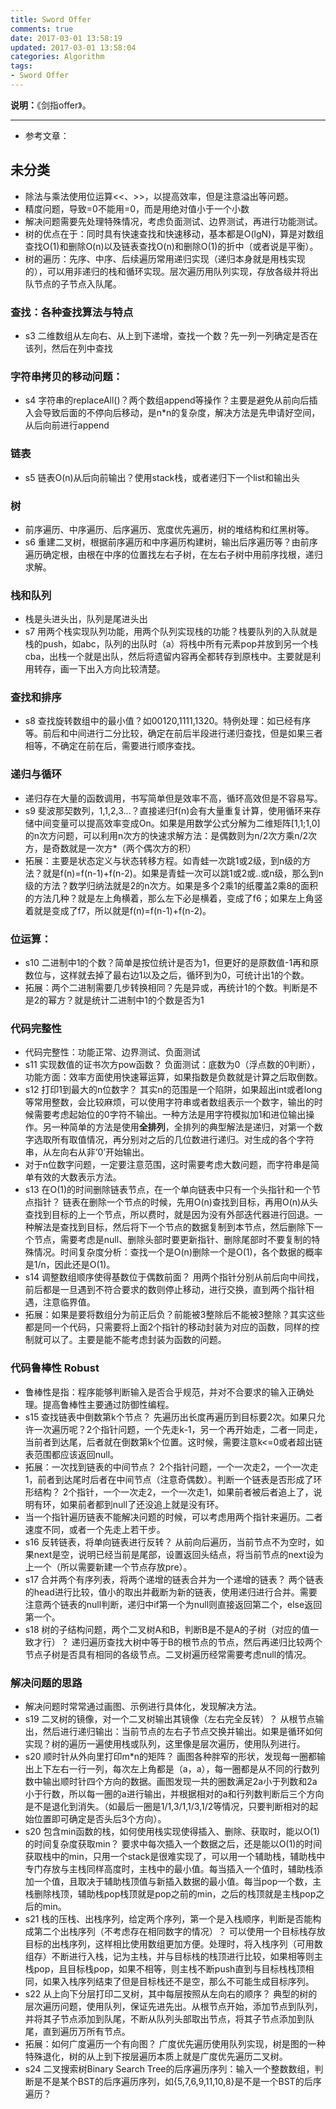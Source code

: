 ```yaml
---
title: Sword Offer
comments: true
date: 2017-03-01 13:58:19
updated: 2017-03-01 13:58:04
categories: Algorithm
tags:
- Sword Offer
---
```


**说明：**《剑指offer》。
<!-- more -->

---
* 参考文章：

##  未分类

* 除法与乘法使用位运算<<、>>，以提高效率，但是注意溢出等问题。
* 精度问题，导致=0不能用=0，而是用绝对值小于一个小数
* 解决问题需要先处理特殊情况，考虑负面测试、边界测试，再进行功能测试。
* 树的优点在于：同时具有快速查找和快速移动，基本都是O(lgN)，算是对数组查找O(1)和删除O(n)以及链表查找O(n)和删除O(1)的折中（或者说是平衡）。
* 树的遍历：先序、中序、后续遍历常用递归实现（递归本身就是用栈实现的），可以用非递归的栈和循环实现。层次遍历用队列实现，存放各级并将出队节点的子节点入队尾。

### 查找：各种查找算法与特点

* s3 二维数组从左向右、从上到下递增，查找一个数？先一列一列确定是否在该列，然后在列中查找

### 字符串拷贝的移动问题：

* s4 字符串的replaceAll()？两个数组append等操作？主要是避免从前向后插入会导致后面的不停向后移动，是n*n的复杂度，解决方法是先申请好空间，从后向前进行append

### 链表

* s5 链表O(n)从后向前输出？使用stack栈，或者递归下一个list和输出头

### 树

* 前序遍历、中序遍历、后序遍历、宽度优先遍历，树的堆结构和红黑树等。
* s6 重建二叉树，根据前序遍历和中序遍历构建树，输出后序遍历等？由前序遍历确定根，由根在中序的位置找左右子树，在左右子树中用前序找根，递归求解。


### 栈和队列

* 栈是头进头出，队列是尾进头出
* s7 用两个栈实现队列功能，用两个队列实现栈的功能？栈要队列的入队就是栈的push，如abc，队列的出队时（a）将栈中所有元素pop并放到另一个栈cba，出栈一个就是出队，然后将遗留内容再全都转存到原栈中。主要就是利用转存，画一下出入方向比较清楚。

### 查找和排序
* s8 查找旋转数组中的最小值？如00120,1111,1320。特例处理：如已经有序等。前后和中间进行二分比较，确定在前后半段进行递归查找，但是如果三者相等，不确定在前在后，需要进行顺序查找。

### 递归与循环

* 递归存在大量的函数调用，书写简单但是效率不高，循环高效但是不容易写。
* s9 斐波那契数列，1,1,2,3...？直接递归f(n)会有大量重复计算，使用循环来存储中间变量可以提高效率变成On。如果是用数学公式分解为二维矩阵[1,1;1,0]的n次方问题，可以利用n次方的快速求解方法：是偶数则为n/2次方乘n/2次方，是奇数就是一次方*（两个偶次方的积）
* 拓展：主要是状态定义与状态转移方程。如青蛙一次跳1或2级，到n级的方法？就是f(n)=f(n-1)+f(n-2)。如果是青蛙一次可以跳1或2或..或n级，那么到n级的方法？数学归纳法就是2的n次方。如果是多个2乘1的纸覆盖2乘8的面积的方法几种？就是左上角横着，那么左下必是横着，变成了f6；如果左上角竖着就是变成了f7，所以就是f(n)=f(n-1)+f(n-2)。

### 位运算：

* s10 二进制中1的个数？简单是按位统计是否为1，但更好的是原数值-1再和原数位与，这样就去掉了最右边1以及之后，循环到为0，可统计出1的个数。
* 拓展：两个二进制需要几步转换相同？先是异或，再统计1的个数。判断是不是2的幂方？就是统计二进制中1的个数是否为1

### 代码完整性

* 代码完整性：功能正常、边界测试、负面测试
* s11 实现数值的证书次方pow函数？ 负面测试：底数为0（浮点数的0判断），功能方面：效率方面使用快速幂运算，如果指数是负数就是计算之后取倒数。
* s12 打印1到最大的n位数字？ 其实n的范围是一个陷阱，如果超出int或者long等常用整数，会比较麻烦，可以使用字符串或者数组表示一个数字，输出的时候需要考虑起始位的0字符不输出。一种方法是用字符模拟加1和进位输出操作。另一种简单的方法是使用**全排列**，全排列的典型解法是递归，对第一个数字选取所有取值情况，再分别对之后的几位数进行递归。对生成的各个字符串，从左向右从非‘0’开始输出。
* 对于n位数字问题，一定要注意范围，这时需要考虑大数问题，而字符串是简单有效的大数表示方法。
* s13 在O(1)的时间删除链表节点，在一个单向链表中只有一个头指针和一个节点指针？ 链表在删除一个节点的时候，先用O(n)查找到目标，再用O(n)从头查找到目标的上一个节点，所以费时，就是因为没有外部迭代器进行回退。一种解法是查找到目标，然后将下一个节点的数据复制到本节点，然后删除下一个节点，需要考虑是null、删除头部时要更新指针、删除尾部时不要复制的特殊情况。时间复杂度分析：查找一个是O(n)删除一个是O(1)，各个数据的概率是1/n，因此还是O(1)。
* s14 调整数组顺序使得基数位于偶数前面？ 用两个指针分别从前后向中间找，前后都是一旦遇到不符合要求的数则停止移动，进行交换，直到两个指针相遇，注意临界值。
* 拓展：如果是要将数组分为前正后负？前能被3整除后不能被3整除？其实这些都是同一个代码，只需要将上面2个指针的移动封装为对应的函数，同样的控制就可以了。主要是能不能考虑封装为函数的问题。

### 代码鲁棒性 Robust

* 鲁棒性是指：程序能够判断输入是否合乎规范，并对不合要求的输入正确处理。提高鲁棒性主要通过防御性编程。
* s15 查找链表中倒数第k个节点？ 先遍历出长度再遍历到目标要2次。如果只允许一次遍历呢？2个指针问题，一个先走k-1，另一个再开始走，二者一同走，当前者到达尾，后者就在倒数第k个位置。这时候，需要注意k<=0或者超出链表范围都应该返回null。
* 拓展：一次找到链表的中间节点？ 2个指针问题，一个一次走2，一个一次走1，前者到达尾时后者在中间节点（注意奇偶数）。判断一个链表是否形成了环形结构？ 2个指针，一个一次走2，一个一次走1，如果前者被后者追上了，说明有环，如果前者都到null了还没追上就是没有环。
* 当一个指针遍历链表不能解决问题的时候，可以考虑用两个指针来遍历。二者速度不同，或者一个先走上若干步。
* s16 反转链表，将单向链表进行反转？ 从前向后遍历，当前节点不为空时，如果next是空，说明已经当前是尾部，设置返回头结点，将当前节点的next设为上一个（所以需要新建一个节点存放pre）。
* s17 合并两个有序列表，将两个递增的链表合并为一个递增的链表？ 两个链表的head进行比较，值小的取出并截断为新的链表，使用递归进行合并。需要注意两个链表的null判断，递归中if第一个为null则直接返回第二个，else返回第一个。
* s18 树的子结构问题，两个二叉树A和B，判断B是不是A的子树（对应的值一致才行）？ 递归遍历查找大树中等于B的根节点的节点，然后再递归比较两个节点子树是否具有相同的各级节点。二叉树遍历经常需要考虑null的情况。

### 解决问题的思路
* 解决问题时常常通过画图、示例进行具体化，发现解决方法。
* s19 二叉树的镜像，对一个二叉树输出其镜像（左右完全反转）？ 从根节点输出，然后进行递归输出：当前节点的左右子节点交换并输出。如果是循环如何实现？树的遍历一遍使用栈或队列，这里像是层次遍历，使用队列进行。
* s20 顺时针从外向里打印m*n的矩阵？ 画图各种胖窄的形状，发现每一圈都输出上下左右一行一列，每次左上角都是（a，a），每一圈都是从不同的行数列数中输出顺时针四个方向的数据。画图发现一共的圈数满足2a小于列数和2a小于行数，所以每一圈的a进行输出，并根据相对的a和行列数判断后三个方向是不是退化到消失。（如最后一圈是1/1,3/1,1/3,1/2等情况，只要判断相对的起始位置即可确定是否头后3个方向）。
* s20 包含min函数的栈，如何使用栈实现使得插入、删除、获取时，能以O(1)的时间复杂度获取min？ 要求中每次插入一个数据之后，还是能以O(1)的时间获取栈中的min，只用一个stack是很难实现了，可以用一个辅助栈，辅助栈中专门存放与主栈同样高度时，主栈中的最小值。每当插入一个值时，辅助栈添加一个值，且取决于辅助栈顶值与新插入数据的最小值。每当pop一个数，主栈删除栈顶，辅助栈pop栈顶就是pop之前的min，之后的栈顶就是主栈pop之后的min。
* s21 栈的压栈、出栈序列，给定两个序列，第一个是入栈顺序，判断是否能构成第二个出栈序列（不考虑存在相同数字的情况）？  可以使用一个目标栈存放目标的出栈序列，这样相比使用数组更加方便。处理时，将入栈序列（可用数组存）不断进行入栈，记为主栈，并与目标栈的栈顶进行比较，如果相等则主栈pop，且目标栈pop，如果不相等，则主栈不断push直到与目标栈栈顶相同，如果入栈序列结束了但是目标栈还不是空，那么不可能生成目标序列。
* s22 从上向下分层打印二叉树，其中每层按照从左向右的顺序？ 典型的树的层次遍历问题，使用队列，保证先进先出。从根节点开始，添加节点到队列，并将其子节点添加到队尾，不断从队列头部取出节点，将其子节点添加到队尾，直到遍历万所有节点。 
* 拓展：如何广度遍历一个有向图？ 广度优先遍历使用队列实现，树是图的一种特殊退化，树的从上到下按层遍历本质上就是广度优先遍历二叉树。
* s24 二叉搜索树Binary Search Tree的后序遍历序列：输入一个整数数组，判断是不是某个BST的后序遍历序列，如{5,7,6,9,11,10,8}是不是一个BST的后序遍历？ 








